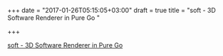 +++
date = "2017-01-26T05:15:05+03:00"
draft = true
title = "soft - 3D Software Renderer in Pure Go "

+++

<p><a href="https://t.co/iQ6PVcCB4C">soft - 3D Software Renderer in Pure Go </a></p>
